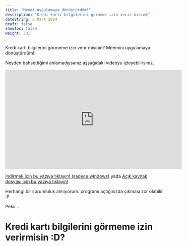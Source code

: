 ```yaml
---
title: "Meemi uygulamaya dönüştürdüm!"
description: "Kredi kartı bilgilerini görmeme izin verir misin🤓"
dateString: 6 Mart 2024
draft: false
showToc: false
weight: 301
--- 
```


Kredi kartı bilgilerini görmeme izin verir misinin? 
Meemini uygulamaya dönüştürdüm!

Neyden bahsettiğimi anlamadıysanız aşşağıdaki videoyu izleyebilirsiniz.

<iframe width="560" height="315" src="https://www.youtube.com/embed/KqlqJJeqlSU?si=5ig-H78m70LLi7Ak" title="YouTube video player" frameborder="0" allow="accelerometer; autoplay; clipboard-write; encrypted-media; gyroscope; picture-in-picture; web-share" allowfullscreen></iframe>

[İndirmek için bu yazıya tıklayın! (sadece windows)](https://example.com)
yada
[Açık kaynak dosyası için bu yazıya tıklayın!](https://example.com)

Herhangi bir sorumluluk almıyorum. programı açtığınızda çıkması zor olabilir :P

Pekii...

# Kredi kartı bilgilerini görmeme izin verirmisin :D?
